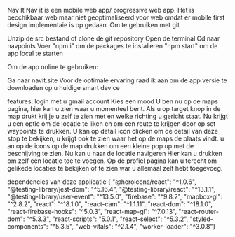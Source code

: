 Nav It
Nav it is een mobile web app/ progressive web app.
Het is becchikbaar web maar niet geoptimaliseerd voor web omdat er  mobile first design implementaie is op gedaan.
Om te gebruiken met git

Unzip de src bestand of clone de git repository 
Open de terminal
Cd naar navpoints
Voer "npm i" om de packages te installeren
"npm start" om de app local te starten

Om de app online te gebruiken:

Ga naar navit.site
Voor de optimale ervaring raad ik aan om de app versie te downloaden op u huidige smart device

features:
login met u gmail account
Kies een mood 
U ben nu op de maps pagina, hier kan u zien waar u momenteel bent. 
Als u op target knop in de map drukt krij je u zelf te zien met en welke richting u gericht staat.
Nu krijgt u een optie om de locatie te liken en om een route te krijgen door op set waypoints te drukken. 
U kan op detail icon clicken om de detail van deze stop te bekijken, u krijgt ook te zien waar het op de maps de plaats vindt.
u an op de icons op de map drukken om een kleine pop up met de beschijving te zien.
Nu kan u naar de locatie navigeren 
Hier kan u drukken om zelf een locatie toe te voegen.
Op de profiel pagina kan u terecht om gelikede locaties te bekijken of te zien war u allemaal zelf hebt toegevoeg.


dependencies van deze applicatie 
{ "@heroicons/react": "^1.0.6",
    "@testing-library/jest-dom": "^5.16.4",
    "@testing-library/react": "^13.1.1",
    "@testing-library/user-event": "^13.5.0",
    "firebase": "^9.8.2",
    "mapbox-gl": "^2.8.2",
    "react": "^18.1.0",
    "react-cam": "^1.1.11",
    "react-dom": "^18.1.0",
    "react-firebase-hooks": "^5.0.3",
    "react-map-gl": "^7.0.13",
    "react-router-dom": "^5.3.3",
    "react-scripts": "5.0.1",
    "react-select": "^5.3.2",
    "styled-components": "^5.3.5",
    "web-vitals": "^2.1.4",
    "worker-loader": "^3.0.8"}